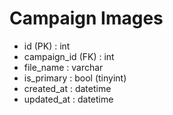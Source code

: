 # Campaign Images

- id (PK) : int
- campaign_id (FK) : int
- file_name : varchar
- is_primary : bool (tinyint)
- created_at : datetime
- updated_at : datetime
